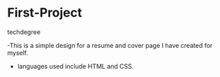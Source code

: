 # First-Project
techdegree

-This is a simple design for a resume  and cover page I have created for myself.
 
- languages used include HTML and CSS.

